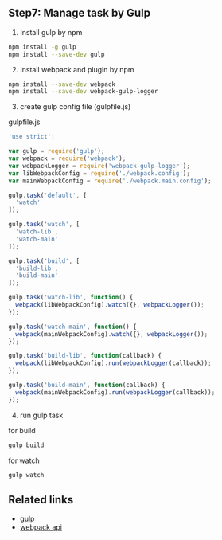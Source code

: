 Step7: Manage task by Gulp
---
1. Install gulp by npm

  ```bash
  npm install -g gulp
  npm install --save-dev gulp
  ```

2. Install webpack and plugin by npm

  ```bash
  npm install --save-dev webpack
  npm install --save-dev webpack-gulp-logger
  ```

3. create gulp config file (gulpfile.js)

  gulpfile.js
  ```javascript
  'use strict';

  var gulp = require('gulp');
  var webpack = require('webpack');
  var webpackLogger = require('webpack-gulp-logger');
  var libWebpackConfig = require('./webpack.config');
  var mainWebpackConfig = require('./webpack.main.config');

  gulp.task('default', [
    'watch'
  ]);

  gulp.task('watch', [
    'watch-lib',
    'watch-main'
  ]);

  gulp.task('build', [
    'build-lib',
    'build-main'
  ]);

  gulp.task('watch-lib', function() {
    webpack(libWebpackConfig).watch({}, webpackLogger());
  });

  gulp.task('watch-main', function() {
    webpack(mainWebpackConfig).watch({}, webpackLogger());
  });

  gulp.task('build-lib', function(callback) {
    webpack(libWebpackConfig).run(webpackLogger(callback));
  });

  gulp.task('build-main', function(callback) {
    webpack(mainWebpackConfig).run(webpackLogger(callback));
  });
  ```

4. run gulp task

  for build
  ```bash
  gulp build
  ```

  for watch
  ```bash
  gulp watch
  ```

Related links
---
+ [gulp](https://github.com/gulpjs/gulp)
+ [webpack api](http://webpack.github.io/docs/node.js-api.html)
